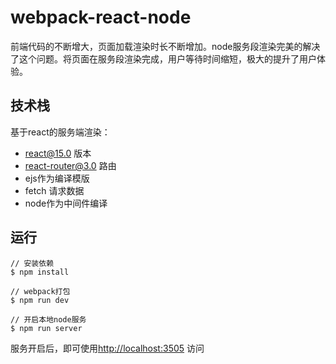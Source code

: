 # webpack-react-node

前端代码的不断增大，页面加载渲染时长不断增加。node服务段渲染完美的解决了这个问题。将页面在服务段渲染完成，用户等待时间缩短，极大的提升了用户体验。

## 技术栈

基于react的服务端渲染：

  * react@15.0 版本
  * react-router@3.0 路由
  * ejs作为编译模版
  * fetch 请求数据
  * node作为中间件编译

## 运行
```
// 安装依赖
$ npm install 

// webpack打包
$ npm run dev 

// 开启本地node服务
$ npm run server 
```

服务开启后，即可使用[http://localhost:3505](http://localhost:3505) 访问
